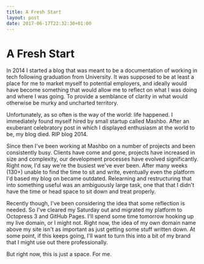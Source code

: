 ```yaml
---
title: A Fresh Start
layout: post
date: 2017-06-17T22:32:30+01:00
---
```


# A Fresh Start

In 2014 I started a blog that was meant to be a documentation of working in tech following graduation from University.  It was supposed to be at least a place for me to market myself to potential employers, and ideally would have become something that would allow me to reflect on what I was doing and where I was going. To provide a semblance of clarity in what would otherwise be murky and uncharted territory.

Unfortunately, as so often is the way of the world: life happened.  I immediately found myself hired by small startup called Mashbo.  After an exuberant celebratory post in which I displayed enthusiasm at the world to be, my blog died.  RIP blog 2014.

Since then I've been working at Mashbo on a number of projects and been consistently busy.  Clients have come and gone, projects have increased in size and complexity, our development processes have evolved significantly.  Right now, I'd say we're the busiest we've ever been. After many weeks (130+) unable to find the time to sit and write, eventually even the platform I'd based my blog on became outdated.  Relearning and restructuring that into something useful was an ambiguously large task, one that that I didn't have the time or head space to sit down and treat properly.

Recently though, I've been considering the idea that some reflection is needed. So I've cleared my Saturday out and migrated my platform to Octopress 3 and GitHub Pages.  I'll spend some time tomorrow hooking up my live domain, or I might not.  Right now, the idea of my own domain name above my site isn't as important as just getting some stuff written down.  At some point, if this keeps going, I'll want to turn this into a bit of my brand that I might use out there professionally.

But right now, this is just a space.  For me.
